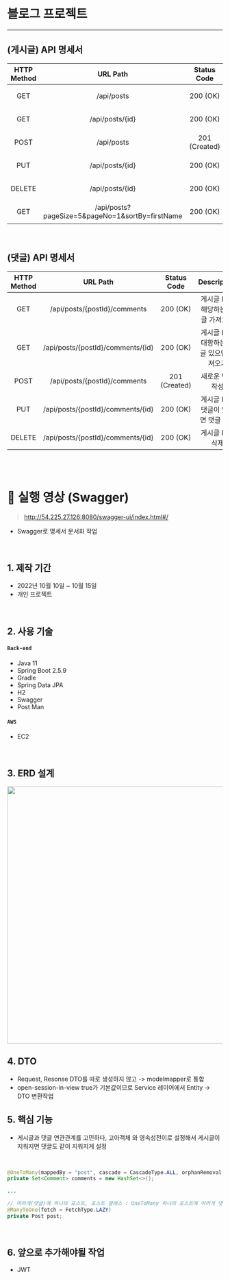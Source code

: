 # 블로그 프로젝트
---------
## (게시글) API 명세서
|HTTP Method|URL Path|Status Code|Description|
|:-----:|:-----:|:-----:|:-----:|
| GET | /api/posts | 200 (OK) | 모든 게시글 가져오기 |
| GET | /api/posts/{id} | 200 (OK) | 한 개의 게시글 가져오기 |
| POST | /api/posts | 201 (Created) | 새로운 게시글 작성 |
| PUT | /api/posts/{id} | 200 (OK) | 게시글 ID로 게시글 수정 |
| DELETE | /api/posts/{id} | 200 (OK) | 게시글 ID로 삭제 |
| GET | /api/posts?pageSize=5&pageNo=1&sortBy=firstName | 200 (OK) | 게시글 페이징 |


<br>

## (댓글) API 명세서
|HTTP Method|URL Path|Status Code|Description|
|:-----:|:-----:|:-----:|:-----:|
| GET | /api/posts/{postId}/comments | 200 (OK) | 게시글 ID에 해당하는 댓글 가져오기 |
| GET | /api/posts/{postId}/comments/{id} | 200 (OK) | 게시글 ID에 대항하는 댓글 있으면 가져오기 |
| POST | /api/posts/{postId}/comments | 201 (Created) | 새로운 댓글 작성 |
| PUT | /api/posts/{postId}/comments/{id} | 200 (OK) | 게시글 ID로 댓글이 있다면 댓글 수정 |
| DELETE | /api/posts/{postId}/comments/{id} | 200 (OK) | 게시글 ID로 삭제 |


<br>
<br>

# :pushpin: 실행 영상 (Swagger)
> http://54.225.27.126:8080/swagger-ui/index.html#/

  - Swagger로 명세서 문서화 작업

</br>

## 1. 제작 기간
- 2022년 10월 10일 ~ 10월 15일
- 개인 프로젝트

</br>

## 2. 사용 기술
#### `Back-end`
  - Java 11
  - Spring Boot 2.5.9
  - Gradle
  - Spring Data JPA
  - H2
  - Swagger
  - Post Man

#### `AWS`
  - EC2

</br>

## 3. ERD 설계
<img src="https://github.com/jaeyeonme/spring-blog/blob/main/picture/erd.png?raw=true" width="600" height="600">


## 4. DTO
  - Request, Resonse DTO를 따로 생성하지 않고 -> modelmapper로 통합
  - open-session-in-view true가 기본값이므로 Service 레이어에서 Entity -> DTO 변환작업
  
## 5. 핵심 기능
  - 게시글과 댓글 연관관계를 고민하다, 고아객체 와 영속성전이로 설정해서 게시글이 지워지면 댓글도 같이 지워지게 설정
 
<br> 

```java
@OneToMany(mappedBy = "post", cascade = CascadeType.ALL, orphanRemoval = true)
private Set<Comment> comments = new HashSet<>();

...

// 여러개(댓글)에 하나의 포스트, 포스트 클래스 : OneToMany 하나의 포스트에 여러개 댓글
@ManyToOne(fetch = FetchType.LAZY)
private Post post;
```

<br>

## 6. 앞으로 추가해야될 작업
 - JWT
